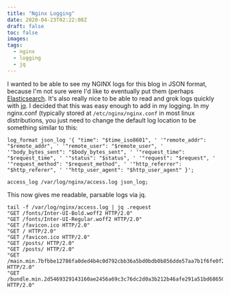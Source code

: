 ```yaml
---
title: "Nginx Logging"
date: 2020-04-23T02:22:08Z
draft: false
toc: false
images:
tags:
  - nginx
  - logging
  - jq
---
```


I wanted to be able to see my NGINX logs for this blog in JSON format, because I'm not sure were I'd like to eventually put them (perhaps [Elasticsearch](https://www.elastic.co/elasticsearch/).  It's also really nice to be able to read and grok logs quickly with [jq](https://stedolan.github.io/jq/).  I decided that this was easy enough to add in my logging.  In my nginx.conf (typically stored at `/etc/nginx/nginx.conf` in most linux distributions, you just need to change the default log location to be something similar to this:

```
log_format json_log '{ "time": "$time_iso8601", ' '"remote_addr": "$remote_addr", ' '"remote_user": "$remote_user", ' '"body_bytes_sent": "$body_bytes_sent", ' '"request_time": "$request_time", ' '"status": "$status", ' '"request": "$request", ' '"request_method": "$request_method", ' '"http_referrer": "$http_referer", ' '"http_user_agent": "$http_user_agent" }'; 

access_log /var/log/nginx/access.log json_log;
```

This now gives me readable, parsable logs via jq.

```
tail -f /var/log/nginx/access.log | jq .request
"GET /fonts/Inter-UI-Bold.woff2 HTTP/2.0"
"GET /fonts/Inter-UI-Regular.woff2 HTTP/2.0"
"GET /favicon.ico HTTP/2.0"
"GET / HTTP/2.0"
"GET /favicon.ico HTTP/2.0"
"GET /posts/ HTTP/2.0"
"GET /posts/ HTTP/2.0"
"GET /main.min.7bfbbe12786fa0ded4b4c0d792cbb36a5bd0bdb0b856dde57aa7b1f6fe0f2b87.css HTTP/2.0"
"GET /bundle.min.2d5469329143160ae2456a69c3c76dc2d0a3b212b46afe291a51bd68650ed6f8697e001dab54f1c272c77ce08092a8c55e5bb4314e0ee334aab4b927ec896638.js HTTP/2.0"
```

